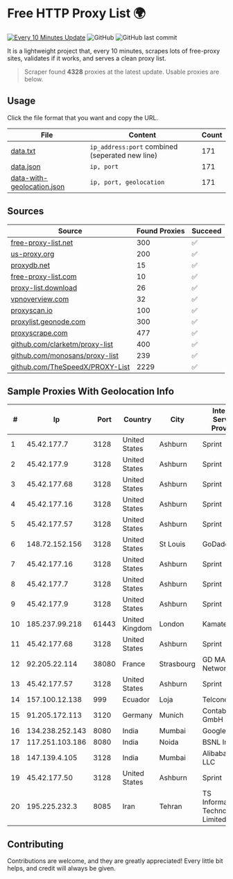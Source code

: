 
# Free HTTP Proxy List 🌍

[![Every 10 Minutes Update](https://github.com/mertguvencli/http-proxy-list/actions/workflows/main.yml/badge.svg?branch=main)](https://github.com/mertguvencli/http-proxy-list/actions/workflows/main.yml)
![GitHub](https://img.shields.io/github/license/mertguvencli/http-proxy-list)
![GitHub last commit](https://img.shields.io/github/last-commit/mertguvencli/http-proxy-list)

It is a lightweight project that, every 10 minutes, scrapes lots of free-proxy sites, validates if it works, and serves a clean proxy list.


> Scraper found **4328** proxies at the latest update. Usable proxies are below.

## Usage

Click the file format that you want and copy the URL.


|File|Content|Count|
|----|-------|-----|
|[data.txt](https://raw.githubusercontent.com/mertguvencli/http-proxy-list/main/proxy-list/data.txt)|`ip_address:port` combined (seperated new line)|171|
|[data.json](https://raw.githubusercontent.com/mertguvencli/http-proxy-list/main/proxy-list/data.json)|`ip, port`|171|
|[data-with-geolocation.json](https://raw.githubusercontent.com/mertguvencli/http-proxy-list/main/proxy-list/data-with-geolocation.json)|`ip, port, geolocation`|171|

## Sources

|Source|Found Proxies|Succeed|
|------|-------------|-------|
|[free-proxy-list.net](https://free-proxy-list.net)|300|✅|
|[us-proxy.org](https://www.us-proxy.org)|200|✅|
|[proxydb.net](http://proxydb.net)|15|✅|
|[free-proxy-list.com](https://free-proxy-list.com/?page=&port=&type%5B%5D=http&type%5B%5D=https&up_time=0&search=Search)|10|✅|
|[proxy-list.download](https://www.proxy-list.download/HTTP)|26|✅|
|[vpnoverview.com](https://vpnoverview.com/privacy/anonymous-browsing/free-proxy-servers)|32|✅|
|[proxyscan.io](https://www.proxyscan.io)|100|✅|
|[proxylist.geonode.com](https://proxylist.geonode.com/api/proxy-list?limit=300&page=1&sort_by=lastChecked&sort_type=desc&protocols=http,https)|300|✅|
|[proxyscrape.com](https://api.proxyscrape.com/v2/?request=displayproxies&protocol=http&timeout=10000&country=all&ssl=all&anonymity=all)|477|✅|
|[github.com/clarketm/proxy-list](https://raw.githubusercontent.com/clarketm/proxy-list/master/proxy-list-raw.txt)|400|✅|
|[github.com/monosans/proxy-list](https://raw.githubusercontent.com/monosans/proxy-list/main/proxies/http.txt)|239|✅|
|[github.com/TheSpeedX/PROXY-List](https://raw.githubusercontent.com/TheSpeedX/PROXY-List/master/http.txt)|2229|✅|


## Sample Proxies With Geolocation Info

|#|Ip|Port|Country|City|Internet Service Provider|
|-|--|----|-------|----|-------------------------|
|1|45.42.177.7|3128|United States|Ashburn|Sprint|
|2|45.42.177.9|3128|United States|Ashburn|Sprint|
|3|45.42.177.68|3128|United States|Ashburn|Sprint|
|4|45.42.177.16|3128|United States|Ashburn|Sprint|
|5|45.42.177.57|3128|United States|Ashburn|Sprint|
|6|148.72.152.156|3128|United States|St Louis|GoDaddy.com|
|7|45.42.177.16|3128|United States|Ashburn|Sprint|
|8|45.42.177.7|3128|United States|Ashburn|Sprint|
|9|45.42.177.9|3128|United States|Ashburn|Sprint|
|10|185.237.99.218|61443|United Kingdom|London|Kamatera Inc|
|11|45.42.177.68|3128|United States|Ashburn|Sprint|
|12|92.205.22.114|38080|France|Strasbourg|GD MASS Network|
|13|45.42.177.57|3128|United States|Ashburn|Sprint|
|14|157.100.12.138|999|Ecuador|Loja|Telconet S.A|
|15|91.205.172.113|3120|Germany|Munich|Contabo GmbH|
|16|134.238.252.143|8080|India|Mumbai|Google LLC|
|17|117.251.103.186|8080|India|Noida|BSNL Internet|
|18|147.139.4.105|3128|India|Mumbai|Alibaba.com LLC|
|19|45.42.177.50|3128|United States|Ashburn|Sprint|
|20|195.225.232.3|8085|Iran|Tehran|TS Information Technology Limited|



## Contributing

Contributions are welcome, and they are greatly appreciated! Every
little bit helps, and credit will always be given.

